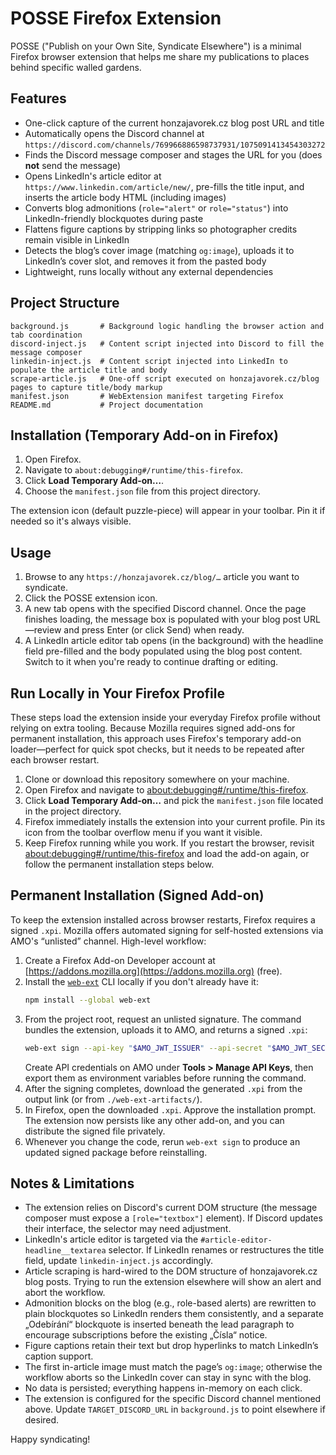 # POSSE Firefox Extension

POSSE ("Publish on your Own Site, Syndicate Elsewhere") is a minimal Firefox browser extension that helps me share my publications to places behind specific walled gardens.

## Features

- One-click capture of the current honzajavorek.cz blog post URL and title
- Automatically opens the Discord channel at `https://discord.com/channels/769966886598737931/1075091413454303272`
- Finds the Discord message composer and stages the URL for you (does **not** send the message)
- Opens LinkedIn's article editor at `https://www.linkedin.com/article/new/`, pre-fills the title input, and inserts the article body HTML (including images)
- Converts blog admonitions (`role="alert"` or `role="status"`) into LinkedIn-friendly blockquotes during paste
- Flattens figure captions by stripping links so photographer credits remain visible in LinkedIn
- Detects the blog’s cover image (matching `og:image`), uploads it to LinkedIn’s cover slot, and removes it from the pasted body
- Lightweight, runs locally without any external dependencies

## Project Structure

```
background.js       # Background logic handling the browser action and tab coordination
discord-inject.js   # Content script injected into Discord to fill the message composer
linkedin-inject.js  # Content script injected into LinkedIn to populate the article title and body
scrape-article.js   # One-off script executed on honzajavorek.cz/blog pages to capture title/body markup
manifest.json       # WebExtension manifest targeting Firefox
README.md           # Project documentation
```

## Installation (Temporary Add-on in Firefox)

1. Open Firefox.
2. Navigate to `about:debugging#/runtime/this-firefox`.
3. Click **Load Temporary Add-on…**.
4. Choose the `manifest.json` file from this project directory.

The extension icon (default puzzle-piece) will appear in your toolbar. Pin it if needed so it's always visible.

## Usage

1. Browse to any `https://honzajavorek.cz/blog/…` article you want to syndicate.
2. Click the POSSE extension icon.
3. A new tab opens with the specified Discord channel. Once the page finishes loading, the message box is populated with your blog post URL—review and press Enter (or click Send) when ready.
4. A LinkedIn article editor tab opens (in the background) with the headline field pre-filled and the body populated using the blog post content. Switch to it when you're ready to continue drafting or editing.

## Run Locally in Your Firefox Profile

These steps load the extension inside your everyday Firefox profile without relying on extra tooling. Because Mozilla requires signed add-ons for permanent installation, this approach uses Firefox's temporary add-on loader—perfect for quick spot checks, but it needs to be repeated after each browser restart.

1. Clone or download this repository somewhere on your machine.
2. Open Firefox and navigate to [about:debugging#/runtime/this-firefox](about:debugging#/runtime/this-firefox).
3. Click **Load Temporary Add-on…** and pick the `manifest.json` file located in the project directory.
4. Firefox immediately installs the extension into your current profile. Pin its icon from the toolbar overflow menu if you want it visible.
5. Keep Firefox running while you work. If you restart the browser, revisit [about:debugging#/runtime/this-firefox](about:debugging#/runtime/this-firefox) and load the add-on again, or follow the permanent installation steps below.

## Permanent Installation (Signed Add-on)

To keep the extension installed across browser restarts, Firefox requires a signed `.xpi`. Mozilla offers automated signing for self-hosted extensions via AMO's “unlisted” channel. High-level workflow:

1. Create a Firefox Add-on Developer account at [https://addons.mozilla.org](https://addons.mozilla.org) (free).
2. Install the [`web-ext`](https://extensionworkshop.com/documentation/develop/web-ext-command-reference/) CLI locally if you don't already have it:
	```bash
	npm install --global web-ext
	```
3. From the project root, request an unlisted signature. The command bundles the extension, uploads it to AMO, and returns a signed `.xpi`:
	```bash
	web-ext sign --api-key "$AMO_JWT_ISSUER" --api-secret "$AMO_JWT_SECRET" --channel unlisted
	```
	Create API credentials on AMO under **Tools > Manage API Keys**, then export them as environment variables before running the command.
4. After the signing completes, download the generated `.xpi` from the output link (or from `./web-ext-artifacts/`).
5. In Firefox, open the downloaded `.xpi`. Approve the installation prompt. The extension now persists like any other add-on, and you can distribute the signed file privately.
6. Whenever you change the code, rerun `web-ext sign` to produce an updated signed package before reinstalling.

## Notes & Limitations

- The extension relies on Discord's current DOM structure (the message composer must expose a `[role="textbox"]` element). If Discord updates their interface, the selector may need adjustment.
- LinkedIn's article editor is targeted via the `#article-editor-headline__textarea` selector. If LinkedIn renames or restructures the title field, update `linkedin-inject.js` accordingly.
- Article scraping is hard-wired to the DOM structure of honzajavorek.cz blog posts. Trying to run the extension elsewhere will show an alert and abort the workflow.
- Admonition blocks on the blog (e.g., role-based alerts) are rewritten to plain blockquotes so LinkedIn renders them consistently, and a separate „Odebírání“ blockquote is inserted beneath the lead paragraph to encourage subscriptions before the existing „Čísla“ notice.
- Figure captions retain their text but drop hyperlinks to match LinkedIn’s caption support.
- The first in-article image must match the page’s `og:image`; otherwise the workflow aborts so the LinkedIn cover can stay in sync with the blog.
- No data is persisted; everything happens in-memory on each click.
- The extension is configured for the specific Discord channel mentioned above. Update `TARGET_DISCORD_URL` in `background.js` to point elsewhere if desired.

Happy syndicating!
